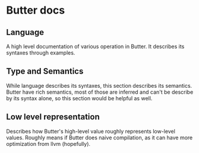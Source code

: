 # Butter docs

## Language

A high level documentation of various operation in Butter. It describes its syntaxes through examples.

## Type and Semantics

While language describes its syntaxes, this section describes its semantics. Butter have rich semantics, most of those are inferred and can't be describe by its syntax alone, so this section would be helpful as well.

## Low level representation

Describes how Butter's high-level value roughly represents low-level values. Roughly means if Butter does naive compilation, as it can have more optimization from llvm (hopefully).
